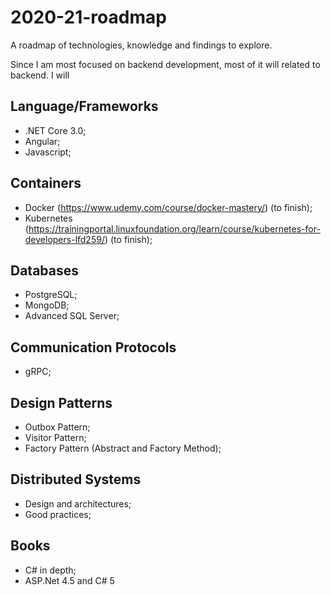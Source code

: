 # 2020-21-roadmap

A roadmap of technologies, knowledge and findings to explore.

Since I am most focused on backend development, most of it will related to backend. I will

## Language/Frameworks

- .NET Core 3.0;
- Angular;
- Javascript;

## Containers

- Docker (https://www.udemy.com/course/docker-mastery/) (to finish);
- Kubernetes (https://trainingportal.linuxfoundation.org/learn/course/kubernetes-for-developers-lfd259/) (to finish);

## Databases

- PostgreSQL;
- MongoDB;
- Advanced SQL Server;

## Communication Protocols

- gRPC;

## Design Patterns

- Outbox Pattern;
- Visitor Pattern;
- Factory Pattern (Abstract and Factory Method);

## Distributed Systems

- Design and architectures;
- Good practices;

## Books

- C# in depth;
- ASP.Net 4.5 and C# 5
